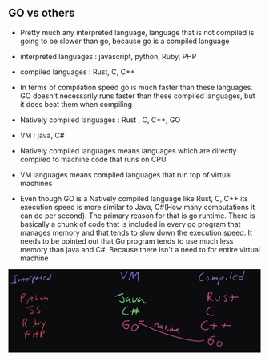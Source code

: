 ## GO vs others
- Pretty much any interpreted language, language that is not compiled is going to be slower than go, because go is a compiled language 
- interpreted languages : javascript, python, Ruby, PHP
- compiled languages : Rust, C, C++
- In terms of compilation speed go is much faster than these languages. GO doesn't necessarily runs faster than these compiled languages, 
but it does beat them when compiling

- Natively compiled languages : Rust , C, C++, GO
- VM : java, C#
- Natively compiled languages means languages which are directly compiled to machine code that runs on CPU

- VM languages means compiled languages that run top of virtual machines

- Even though GO is a Natively compiled language like Rust, C, C++ its execution speed is more similar to Java, C#(How  many computations it can do per second). The primary reason for that is go runtime. There is basically a chunk of code that is included in every go program that manages memory and that tends to slow down the execution speed. It needs to be pointed out that Go program tends to use much less memory than java and C#. Because there isn't a need to for entire virtual machine 

![go_vs_others](./go_vs_others.png)